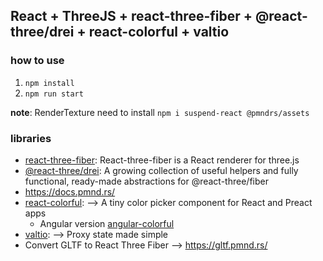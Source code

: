 ## React + ThreeJS + react-three-fiber + @react-three/drei + react-colorful + valtio

### how to use

1. `npm install`
2. `npm run start`

**note**: RenderTexture need to install `npm i suspend-react @pmndrs/assets`

### libraries

- [react-three-fiber](https://docs.pmnd.rs/react-three-fiber/getting-started/introduction): React-three-fiber is a React renderer for three.js
- [@react-three/drei](https://github.com/pmndrs/drei): A growing collection of useful helpers and fully functional, ready-made abstractions for @react-three/fiber
- https://docs.pmnd.rs/
- [react-colorful](https://omgovich.github.io/react-colorful/): --> A tiny color picker component for React and Preact apps
  - Angular version [angular-colorful](https://github.com/ngx-eco/angular-colorful)
- [valtio](https://valtio.pmnd.rs/):  --> Proxy state made simple
- Convert GLTF to React Three Fiber  -->  https://gltf.pmnd.rs/


